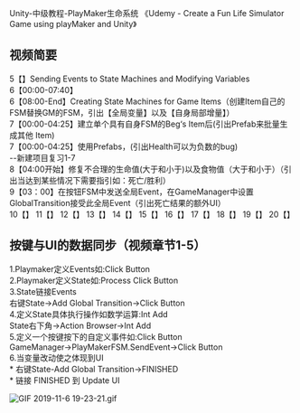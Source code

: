 Unity-中级教程-PlayMaker生命系统
《Udemy - Create a Fun Life Simulator Game using playMaker and Unity》

## 视频简要
5【】Sending Events to State Machines and Modifying Variables  
6【00:00-07:40】  
6【08:00-End】Creating State Machines for Game Items（创建Item自己的FSM替换GM的FSM，引出【全局变量】以及【自身局部增量】）  
7【00:00-04:25】建立单个具有自身FSM的Beg‘s Item后(引出Prefab来批量生成其他 Item)  
7【00:00-04:25】使用Prefabs，(引出Health可以为负数的bug)  
--新建项目复习1-7  
8【04:00开始】修复不合理的生命值(大于和小于)以及食物值（大于和小于）（引出当达到某些情况下需要指引如：死亡/胜利）  
9【03：00】在按钮FSM中发送全局Event，在GameManager中设置GlobalTransition接受此全局Event（引出死亡结果的额外UI）  
10【】
11【】
12【】
13【】
14【】
15【】
16【】
17【】
18【】
19【】
20【】
 
## 按键与UI的数据同步（视频章节1-5）
1.Playmaker定义Events如:Click Button  
2.Playmaker定义State如:Process Click Button  
3.State链接Events  
    右键State->Add Global Transition->Click Button  
4.定义State具体执行操作如数学运算:Int Add  
    State右下角->Action Browser->Int Add  
5.定义一个按键按下的自定义事件如:Click Button  
    GameManager->PlayMakerFSM.SendEvent->Click Button  
6.当变量改动使之体现到UI  
    * 右键State-Add Global Transition->FINISHED  
    * 链接 FINISHED 到 Update UI    
    
![GIF 2019-11-6 19-23-21.gif](https://i.loli.net/2019/11/06/yXrIWckAGwHtv3P.gif)  
